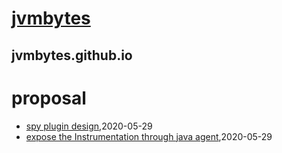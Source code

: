# [jvmbytes](http://jvmbytes.com)

## jvmbytes.github.io
# proposal
* [spy plugin design](/proposal/spy-plugin),2020-05-29
* [expose the Instrumentation through java agent](/proposal/spy-agent),2020-05-29
